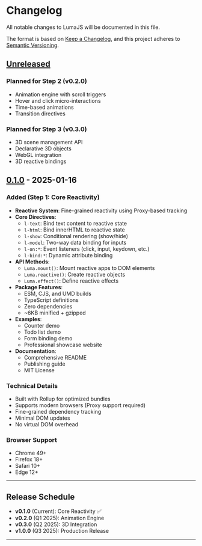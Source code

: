 # Changelog

All notable changes to LumaJS will be documented in this file.

The format is based on [Keep a Changelog](https://keepachangelog.com/en/1.0.0/),
and this project adheres to [Semantic Versioning](https://semver.org/spec/v2.0.0.html).

## [Unreleased]

### Planned for Step 2 (v0.2.0)
- Animation engine with scroll triggers
- Hover and click micro-interactions
- Time-based animations
- Transition directives

### Planned for Step 3 (v0.3.0)
- 3D scene management API
- Declarative 3D objects
- WebGL integration
- 3D reactive bindings

## [0.1.0] - 2025-01-16

### Added (Step 1: Core Reactivity)
- **Reactive System**: Fine-grained reactivity using Proxy-based tracking
- **Core Directives**:
  - `l-text`: Bind text content to reactive state
  - `l-html`: Bind innerHTML to reactive state
  - `l-show`: Conditional rendering (show/hide)
  - `l-model`: Two-way data binding for inputs
  - `l-on:*`: Event listeners (click, input, keydown, etc.)
  - `l-bind:*`: Dynamic attribute binding
- **API Methods**:
  - `Luma.mount()`: Mount reactive apps to DOM elements
  - `Luma.reactive()`: Create reactive objects
  - `Luma.effect()`: Define reactive effects
- **Package Features**:
  - ESM, CJS, and UMD builds
  - TypeScript definitions
  - Zero dependencies
  - ~6KB minified + gzipped
- **Examples**:
  - Counter demo
  - Todo list demo
  - Form binding demo
  - Professional showcase website
- **Documentation**:
  - Comprehensive README
  - Publishing guide
  - MIT License

### Technical Details
- Built with Rollup for optimized bundles
- Supports modern browsers (Proxy support required)
- Fine-grained dependency tracking
- Minimal DOM updates
- No virtual DOM overhead

### Browser Support
- Chrome 49+
- Firefox 18+
- Safari 10+
- Edge 12+

---

## Release Schedule

- **v0.1.0** (Current): Core Reactivity ✅
- **v0.2.0** (Q1 2025): Animation Engine
- **v0.3.0** (Q2 2025): 3D Integration
- **v1.0.0** (Q3 2025): Production Release

---

[Unreleased]: https://github.com/lumajs/core/compare/v0.1.0...HEAD
[0.1.0]: https://github.com/lumajs/core/releases/tag/v0.1.0
